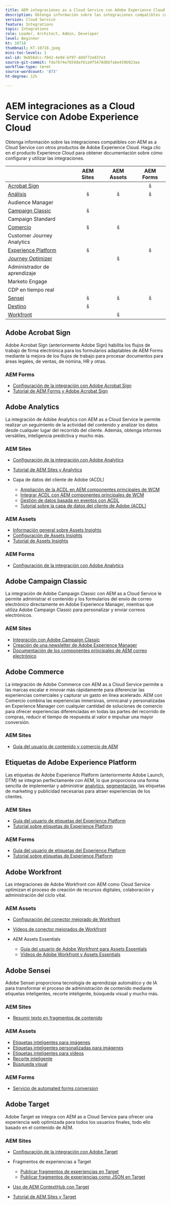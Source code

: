 ```yaml
---
title: AEM integraciones as a Cloud Service con Adobe Experience Cloud
description: Obtenga información sobre las integraciones compatibles con AEM as a Cloud Service con otros productos de Adobe Experience Cloud.
version: Cloud Service
feature: Integrations
topic: Integrations
role: Leader, Architect, Admin, Developer
level: Beginner
kt: 10718
thumbnail: KT-10718.jpeg
mini-toc-levels: 1
exl-id: 9e856dcc-f042-4e9d-bf97-dd4f72e837e3
source-git-commit: fda7b74e7659daf61a9f5478d6bfabe439b923ae
workflow-type: tm+mt
source-wordcount: '873'
ht-degree: 12%

---
```


# AEM integraciones as a Cloud Service con Adobe Experience Cloud

Obtenga información sobre las integraciones compatibles con AEM as a Cloud Service con otros productos de Adobe Experience Cloud.
Haga clic en el producto Experience Cloud para obtener documentación sobre cómo configurar y utilizar las integraciones.

|  | AEM Sites | AEM Assets | AEM Forms |
|-------------------------------------------------------------------|:---------:|:----------:|:---------:|
| [Acrobat Sign](#adobe-acrobat-sign) |  |  | š |
| [Análisis](#adobe-analytics) | š | š | š |
| Audience Manager |  |  |  |
| [Campaign Classic](#adobe-campaign-classic) | š |  |  |
| Campaign Standard |  |  |  |
| [Comercio](#adobe-commerce) | š | š |  |
| Customer Journey Analytics |  |  |  |
| [Experience Platform](#adobe-experience-platform-tags) | š |  | š |
| [Journey Optimizer](#adobe-journey-optimizer) |  | š |  |
| Administrador de aprendizaje |  |  |  |
| Marketo Engage |  |  |  |
| CDP en tiempo real |  |  |  |
| [Sensei](#adobe-sensei) | š | š | š |
| [Destino](#adobe-target) | š |  |  |
| [Workfront](#adobe-workfront) |  | š |  |


## Adobe Acrobat Sign

Adobe Acrobat Sign (anteriormente Adobe Sign) habilita los flujos de trabajo de firma electrónica para los formularios adaptables de AEM Forms mediante la mejora de los flujos de trabajo para procesar documentos para áreas legales, de ventas, de nómina, HR y otras.

### AEM Forms

+ [Configuración de la integración con Adobe Acrobat Sign](https://experienceleague.adobe.com/docs/experience-manager-cloud-service/content/forms/adobe-sign-integration-adaptive-forms.html)
+ [Tutorial de AEM Forms y Adobe Acrobat Sign](https://experienceleague.adobe.com/docs/experience-manager-learn/forms/forms-and-sign/introduction.html)

## Adobe Analytics

La integración de Adobe Analytics con AEM as a Cloud Service le permite realizar un seguimiento de la actividad del contenido y analizar los datos desde cualquier lugar del recorrido del cliente. Además, obtenga informes versátiles, inteligencia predictiva y mucho más.

### AEM Sites

+ [Configuración de la integración con Adobe Analytics](https://experienceleague.adobe.com/docs/experience-manager-cloud-service/content/sites/integrations/integrating-adobe-analytics.html)
+ [Tutorial de AEM Sites y Analytics](https://experienceleague.adobe.com/docs/experience-manager-learn/sites/integrations/analytics/collect-data-analytics.html?lang=es)
+ Capa de datos del cliente de Adobe (ACDL)

   + [Ampliación de la ACDL en AEM componentes principales de WCM](https://experienceleague.adobe.com/docs/experience-manager-core-components/using/developing/data-layer/extending.html)
   + [Integrar ACDL con AEM componentes principales de WCM](https://experienceleague.adobe.com/docs/experience-manager-core-components/using/developing/data-layer/integrations.html)
   + [Gestión de datos basada en eventos con ACDL](https://experienceleague.adobe.com/docs/adobe-developers-live-events/events/2021/oct2021/adobe-client-data-layer.html)
   + [Tutorial sobre la capa de datos del cliente de Adobe (ACDL)](https://experienceleague.adobe.com/docs/experience-manager-learn/sites/integrations/adobe-client-data-layer/data-layer-overview.html?lang=es)

### AEM Assets

+ [Información general sobre Assets Insights](https://experienceleague.adobe.com/docs/experience-manager-cloud-service/content/assets/manage/assets-insights.html)
+ [Configuración de Assets Insights](https://experienceleague.adobe.com/docs/experience-manager-cloud-service/content/assets/manage/assets-insights.html#configure-asset-insights)
+ [Tutorial de Assets Insights](https://experienceleague.adobe.com/docs/experience-manager-learn/assets/advanced/asset-insights-launch-tutorial.html)

### AEM Forms

+ [Configuración de la integración con Adobe Analytics](https://experienceleague.adobe.com/docs/experience-manager-cloud-service/content/forms/integrate-aem-forms-with-adobe-analytics.html)

## Adobe Campaign Classic

La integración de Adobe Campaign Classic con AEM as a Cloud Service le permite administrar el contenido y los formularios del envío de correo electrónico directamente en Adobe Experience Manager, mientras que utiliza Adobe Campaign Classic para personalizar y enviar correos electrónicos.

### AEM Sites

+ [Integración con Adobe Campaign Classic](https://experienceleague.adobe.com/docs/experience-manager-cloud-service/content/sites/integrations/integrating-campaign-classic.html#configure-user)
+ [Creación de una newsletter de Adobe Experience Manager](https://experienceleague.adobe.com/docs/experience-manager-cloud-service/content/sites/integrations/creating-newsletter.html)
+ [Documentación de los componentes principales de AEM correo electrónico](https://github.com/adobe/aem-core-email-components#aem-email-core-components)

## Adobe Commerce

La integración de Adobe Commerce con AEM as a Cloud Service permite a las marcas escalar e innovar más rápidamente para diferenciar las experiencias comerciales y capturar un gasto en línea acelerado. AEM con Comercio combina las experiencias inmersivas, omnicanal y personalizadas en Experience Manager con cualquier cantidad de soluciones de comercio para ofrecer experiencias diferenciadas en todas las partes del recorrido de compras, reducir el tiempo de respuesta al valor e impulsar una mayor conversión.

### AEM Sites

+ [Guía del usuario de contenido y comercio de AEM](https://experienceleague.adobe.com/docs/experience-manager-cloud-service/content/content-and-commerce/home.html)


## Etiquetas de Adobe Experience Platform

Las etiquetas de Adobe Experience Platform (anteriormente Adobe Launch, DTM) se integran perfectamente con AEM, lo que proporciona una forma sencilla de implementar y administrar [analytics](#adobe-analytics), [segmentación](#adobe-target), las etiquetas de marketing y publicidad necesarias para atraer experiencias de los clientes.

### AEM Sites

+ [Guía del usuario de etiquetas del Experience Platform](https://experienceleague.adobe.com/docs/experience-platform/tags/home.html)
+ [Tutorial sobre etiquetas de Experience Platform](https://experienceleague.adobe.com/docs/experience-manager-learn/sites/integrations/experience-platform-launch/overview.html)

### AEM Forms

+ [Guía del usuario de etiquetas del Experience Platform](https://experienceleague.adobe.com/docs/experience-platform/tags/home.html)
+ [Tutorial sobre etiquetas de Experience Platform](https://experienceleague.adobe.com/docs/experience-manager-learn/sites/integrations/experience-platform-launch/overview.html)


## Adobe Workfront

Las integraciones de Adobe Workfront con AEM como Cloud Service optimizan el proceso de creación de recursos digitales, colaboración y administración del ciclo vital.

### AEM Assets

+ [Configuración del conector mejorado de Workfront](https://experienceleague.adobe.com/docs/experience-manager-learn/assets-essentials/workfront/configure.html?lang=es)
+ [Vídeos de conector mejorados de Workfront](https://experienceleague.adobe.com/docs/experience-manager-learn/assets/workfront/enhanced-connector/basics.html)
+ AEM Assets Essentials

   + [Guía del usuario de Adobe Workfront para Assets Essentials](https://one.workfront.com/s/document-item?bundleId=the-new-workfront-experience&amp;topicId=Content%2FDocuments%2FAdobe_Workfront_for_Experience_Manager_Assets_Essentials%2F_workfront-for-aem-asset-essentials.htm)
   + [Vídeos de Adobe Workfront y Assets Essentials](https://experienceleague.adobe.com/docs/experience-manager-learn/assets-essentials/workfront/configure.html)

## Adobe Sensei

Adobe Sensei proporciona tecnología de aprendizaje automático y de IA para transformar el proceso de administración de contenido mediante etiquetas inteligentes, recorte inteligente, búsqueda visual y mucho más.

### AEM Sites

+ [Resumir texto en fragmentos de contenido](https://experienceleague.adobe.com/docs/experience-manager-cloud-service/content/sites/administering/content-fragments/content-fragments-variations.html#summarizing-text)

### AEM Assets

+ [Etiquetas inteligentes para imágenes](https://experienceleague.adobe.com/docs/experience-manager-learn/assets/metadata/image-smart-tags.html)
+ [Etiquetas inteligentes personalizadas para imágenes](https://experienceleague.adobe.com/docs/experience-manager-learn/assets/metadata/custom-smart-tags.html)
+ [Etiquetas inteligentes para vídeos](https://experienceleague.adobe.com/docs/experience-manager-learn/assets/metadata/video-smart-tags.html)
+ [Recorte inteligente](https://experienceleague.adobe.com/docs/experience-manager-learn/assets/dynamic-media/smart-crop-feature-video-use.html)
+ [Búsqueda visual](https://experienceleague.adobe.com/docs/experience-manager-learn/assets/search-and-discovery/search.html)

### AEM Forms

+ [Servicio de automated forms conversion](https://experienceleague.adobe.com/docs/aem-forms-automated-conversion-service/using/configure-service.html)


## Adobe Target

Adobe Target se integra con AEM as a Cloud Service para ofrecer una experiencia web optimizada para todos los usuarios finales, todo ello basado en el contenido de AEM.

### AEM Sites

+ [Configuración de la integración con Adobe Target](https://experienceleague.adobe.com/docs/experience-manager-cloud-service/content/sites/integrations/integrating-adobe-target.html)
+ Fragmentos de experiencias a Target

   + [Publicar fragmentos de experiencias en Target](https://experienceleague.adobe.com/docs/experience-manager-cloud-service/content/sites/integrations/integrating-adobe-target.html)
   + [Publicar fragmentos de experiencias como JSON en Target](https://experienceleague.adobe.com/docs/experience-manager-cloud-service/content/sites/integrations/integrating-adobe-target.html)

+ [Uso de AEM ContextHub con Target](https://experienceleague.adobe.com/docs/experience-manager-cloud-service/content/sites/authoring/personalization/audiences.html#creating-an-adobe-target-audience-using-the-audience-console)
+ [Tutorial de AEM Sites y Target](https://experienceleague.adobe.com/docs/experience-manager-learn/sites/integrations/target/overview.html)
